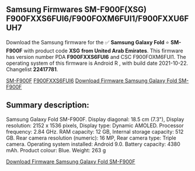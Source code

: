 <h2>Samsung Firmwares SM-F900F(XSG) F900FXXS6FUI6/F900FOXM6FUI1/F900FXXU6FUH7</h2>
Download the Samsung firmware for the ✅ <strong>Samsung Galaxy Fold </strong> ⭐ <strong>SM-F900F</strong> with product code <strong>XSG</strong> <strong> from United Arab Emirates</strong>. This firmware has version number PDA <strong>F900FXXS6FUI6</strong> and CSC F900FOXM6FUI1. The operating system of this firmware is Android R , with build date 2021-10-22. Changelist <strong>22417781</strong>.


[SM-F900F](https://samfirm.shop/samsung/model/SM-F900F)
[F900FXXS6FUI6](https://samfirm.shop/samsung/pda/F900FXXS6FUI6)
[Download Firmware Samsung Galaxy Fold SM-F900F](https://samfirm.shop/samsung/firmware/467835)
<h2>Summary description:</h2>
<p>Samsung Galaxy Fold SM-F900F. Display diagonal: 18.5 cm (7.3"), Display resolution: 2152 x 1536 pixels, Display type: Dynamic AMOLED. Processor frequency: 2.84 GHz. RAM capacity: 12 GB, Internal storage capacity: 512 GB. Rear camera resolution (numeric): 16 MP, Rear camera type: Triple camera. Operating system installed: Android 9.0. Battery capacity: 4380 mAh. Product colour: Blue. Weight: 263 g</p>


[Download Firmware Samsung Galaxy Fold SM-F900F](https://samfirm.shop/samsung/firmware/467835)
